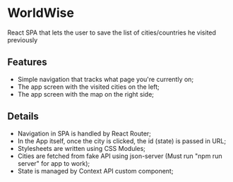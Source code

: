 # WorldWise

React SPA that lets the user to save the list of cities/countries he visited previously

## Features

- Simple navigation that tracks what page you're currently on;
- The app screen with the visited cities on the left;
- The app screen with the map on the right side;

## Details

- Navigation in SPA is handled by React Router;
- In the App itself, once the city is clicked, the id (state) is passed in URL;
- Stylesheets are written using CSS Modules;
- Cities are fetched from fake API using json-server (Must run "npm run server" for app to work);
- State is managed by Context API custom component;

